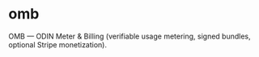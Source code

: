 # omb
OMB — ODIN Meter &amp; Billing (verifiable usage metering, signed bundles, optional Stripe monetization).
